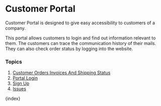 <!-- add-breadcrumbs -->
# Customer Portal

Customer Portal is designed to give easy accessibility to customers of a company.

This portal allows customers to login and find out information relevant to them. The customers can trace the communication history of their mails. They can also check order status by logging into the website.

### Topics

1. [Customer Orders Invoices And Shipping Status](/docs/user/manual/en/customer-portal/customer-orders-invoices-and-shipping-status)
1. [Portal Login](/docs/user/manual/en/customer-portal/portal-login)
1. [Sign Up](/docs/user/manual/en/customer-portal/sign-up)
1. [Issues](/docs/user/manual/en/customer-portal/issues)

{index}
